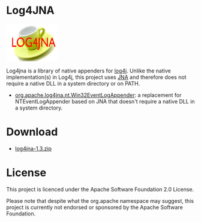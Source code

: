 Log4JNA
=======

![Log4JNA](https://github.com/dblock/log4jna/raw/master/log4jna.jpg?raw=true "Log4JNA")

Log4jna is a library of native appenders for [log4j](http://logging.apache.org/log4j/). Unlike the native implementation(s) in Log4j, this project uses [JNA](http://github.com/twall/jna) and therefore does not require a native DLL in a system directory or on PATH.

* [org.apache.log4jna.nt.Win32EventLogAppender](doc/org.apache.log4jna.nt.Win32EventLogAppender.md): a replacement for NTEventLogAppender based on JNA that doesn't require a native DLL in a system directory.

Download
========

* [log4jna-1.3.zip](http://code.dblock.org/downloads/log4jna/log4jna-1.3.zip)

License
=======

This project is licenced under the Apache Software Foundation 2.0 License.

Please note that despite what the org.apache namespace may suggest, this project is currently not endorsed or sponsored by the Apache Software Foundation.
